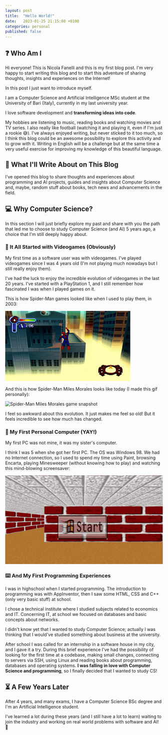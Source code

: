 ```yaml
---
layout: post
title:  "Hello World!"
date:   2023-01-25 21:15:00 +0100
categories: personal
published: false
---
```


## :question: Who Am I 
Hi everyone! This is Nicola Fanelli and this is my first blog post. I'm very happy to start writing this blog and to start this adventure of sharing thoughts, insights and experiences on the Internet!

In this post I just want to introduce myself.

I am a Computer Science and Artificial Intelligence MSc student at the University of Bari (Italy), currently in my last university year.

I love software development and **transforming ideas into code**.

My hobbies are listening to music, reading books and watching movies and TV series. I also really like football (watching it and playing it, even if I'm just a rookie :sweat_smile:). I've always enjoyed writing, but never sticked to it too much, so I think this blog could be an awesome possibility to explore this activity and to grow with it. Writing in English will be a challenge but at the same time a very useful exercise for improving my knowledge of this beautiful language.

## :pencil: What I'll Write About on This Blog 

I've opened this blog to share thoughts and experiences about programming and AI projects, guides and insights about Computer Science and, maybe, random stuff about books, tech news and advancements in the field.

## :computer: Why Computer Science?

In this section I will just briefly explore my past and share with you the path that led me to choose to study Computer Science (and AI) 5 years ago, a choice that I'm still deeply happy about.

### :space_invader: It All Started with Videogames (Obviously)

My first time as a software user was with videogames. I've played videogames since I was 4 years old (I'm not playing much nowadays but I still really enjoy them). 

I've had the luck to enjoy the incredible evolution of videogames in the last 20 years. I've started with a PlayStation 1, and I still remember how fascinated I was when I played games on it.

This is how Spider-Man games looked like when I used to play them, in 2003:

![Spider-Man on PS1](/assets/images/spiderman_ps1.gif)

And this is how Spider-Man Miles Morales looks like today (I made this gif personally):

![Spider-Man Miles Morales game snapshot](/assets/images/spiderman_miles_morales.gif)

I feel so awkward about this evolution. It just makes me feel so old! But it feels incredible to see how much has changed.

### :floppy_disk: My First Personal Computer (YAY!)

My first PC was not mine, it was my sister's computer. 

I think I was 5 when she got her first PC. The OS was Windows 98. We had no Internet connection, so I used to spend my time using Paint, browsing Encarta, playing Minesweeper (without knowing how to play) and watching this mind-blowing screensaver:

![Windows 98's screensaver](/assets/images/windows98.gif)

### :keyboard: And My First Programming Experiences
I was in highschool when I started programming. The introduction to programming was with AppInventor, then I saw some HTML, CSS and C++ (only very basic stuff) at school. 

I chose a technical institute where I studied subjects related to economics and IT. Concerning IT, at school we focused on databases and basic concepts about networks.

I didn't know yet that I wanted to study Computer Science; actually I was thinking that I would've studied something about business at the university.

After school I was called for an internship in a software house in my city, and I gave it a try. During this brief experience I've had the possibility of looking for the first time at a codebase, making small changes, connecting to servers via SSH, using Linux and reading books about programming, databases and operating systems. **I was falling in love with Computer Science and programming**, so I finally decided that I wanted to study CS!

## :hourglass_flowing_sand: A Few Years Later
After 4 years, and many exams, I have a Computer Science BSc degree and I'm an Artificial Intelligence student.

I've learned a lot during these years (and I still have a lot to learn) waiting to join the industry and working on real world problems with software and AI! :rocket:
